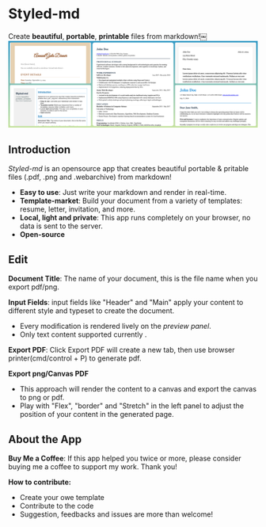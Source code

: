 # Styled-md
Create **beautiful**, **portable**, **printable** files from markdown!￼
![Image](https://github.com/karlz97/styled-md/blob/main/readme-templates-demo.png?raw=true)

## Introduction
*Styled-md* is an opensource app that creates beautiful portable & pritable files (.pdf, .png and .webarchive) from markdown!
- **Easy to use**: Just write your markdown and render in real-time.
- **Template-market**: Build your document from a variety of templates: resume, letter, invitation, and more.
- **Local, light and private**: This app runs completely on your browser, no data is sent to the server.
- **Open-source**

## Edit
**Document Title**: The name of your document, this is the file name when you export pdf/png.

**Input Fields**: input fields like "Header" and "Main" apply your content to different style and typeset to create the document.
- Every modification is rendered lively on the *preview panel*.
- Only text content supported currently .

**Export PDF**:  Click Export PDF will create a new tab, then use browser printer(cmd/control + P) to generate pdf.

**Export png/Canvas PDF**
- This approach will render the content to a canvas and export the canvas to png or pdf.
- Play with "Flex", "border" and "Stretch" in the left panel to adjust the position of your content in the generated page.

## About the App

**Buy Me a Coffee**: If this app helped you twice or more, please consider buying me a coffee to support my work. Thank you!

**How to contribute:**
- Create your owe template
- Contribute to the code
- Suggestion, feedbacks and issues are more than welcome!
